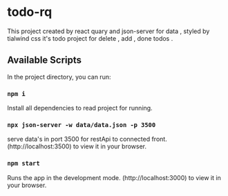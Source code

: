 # todo-rq

This project created by react quary and json-server for data , styled by tialwind css
it's todo project for delete , add , done todos .

## Available Scripts

In the project directory, you can run:

### `npm i`

Install all dependencies to read project for running.

### `npx json-server -w data/data.json -p 3500`

serve data's in port 3500 for restApi to connected front.
(http://localhost:3500) to view it in your browser.

### `npm start`

Runs the app in the development mode.
(http://localhost:3000) to view it in your browser.
